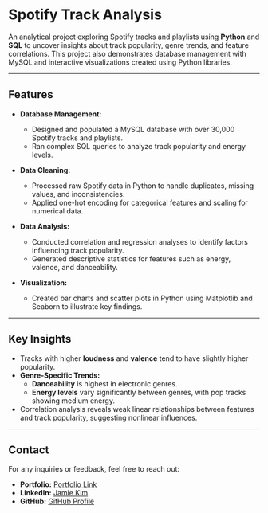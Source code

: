 # Spotify Track Analysis

An analytical project exploring Spotify tracks and playlists using **Python** and **SQL** to uncover insights about track popularity, genre trends, and feature correlations. This project also demonstrates database management with MySQL and interactive visualizations created using Python libraries.

---

## Features

- **Database Management:**
  - Designed and populated a MySQL database with over 30,000 Spotify tracks and playlists.
  - Ran complex SQL queries to analyze track popularity and energy levels.

- **Data Cleaning:**
  - Processed raw Spotify data in Python to handle duplicates, missing values, and inconsistencies.
  - Applied one-hot encoding for categorical features and scaling for numerical data.

- **Data Analysis:**
  - Conducted correlation and regression analyses to identify factors influencing track popularity.
  - Generated descriptive statistics for features such as energy, valence, and danceability.

- **Visualization:**
  - Created bar charts and scatter plots in Python using Matplotlib and Seaborn to illustrate key findings.

---

## Key Insights

- Tracks with higher **loudness** and **valence** tend to have slightly higher popularity.
- **Genre-Specific Trends:**
  - **Danceability** is highest in electronic genres.
  - **Energy levels** vary significantly between genres, with pop tracks showing medium energy.
- Correlation analysis reveals weak linear relationships between features and track popularity, suggesting nonlinear influences.

---

## Contact

For any inquiries or feedback, feel free to reach out:

- **Portfolio:** [Portfolio Link](https://jamiekm1004.github.io/)
- **LinkedIn:** [Jamie Kim](www.linkedin.com/in/jamie-kim-stats)
- **GitHub:** [GitHub Profile](https://github.com/jamiekm1004)

